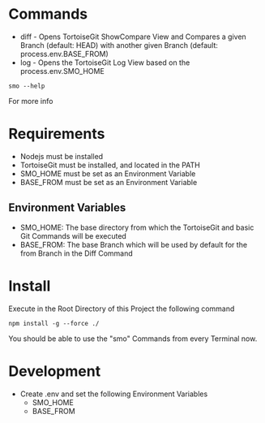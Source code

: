 # Commands
* diff - Opens TortoiseGit ShowCompare View and Compares a given Branch (default: HEAD) with another given Branch (default: process.env.BASE_FROM)
* log - Opens the TortoiseGit Log View based on the process.env.SMO_HOME

```
smo --help 
```
For more info

# Requirements
* Nodejs must be installed
* TortoiseGit must be installed, and located in the PATH
* SMO_HOME must be set as an Environment Variable
* BASE_FROM must be set as an Environment Variable

## Environment Variables
* SMO_HOME: The base directory from which the TortoiseGit and basic Git Commands will be executed
* BASE_FROM: The base Branch which will be used by default for the from Branch in the Diff Command

# Install
Execute in the Root Directory of this Project the following command
```
npm install -g --force ./
```
You should be able to use the "smo" Commands from every Terminal now.


# Development
* Create .env and set the following Environment Variables
  * SMO_HOME
  * BASE_FROM
